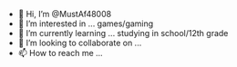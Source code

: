 - 👋 Hi, I’m @MustAf48008 
- 👀 I’m interested in ... games/gaming
- 🌱 I’m currently learning ... studying in school/12th grade
- 💞️ I’m looking to collaborate on ...
- 📫 How to reach me ...

<!---
MustAf48008/MustAf48008 is a ✨ special ✨ repository because its `README.md` (this file) appears on your GitHub profile.
You can click the Preview link to take a look at your changes.
--->
